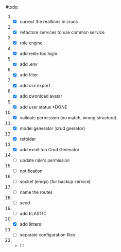 
#todo:

1. - [x] currect the realtions in cruds
2. - [x] refactore services to use common service
3. - [x] role engine
4. - [x] add redis too login
5. - [x] add .env
6. - [x] add filter
7. - [x] add csv export
8. - [x] add dwonload avatar
9. - [x] add user status *DONE
10. - [x] validate permission (no match, wrong structure)
11. - [x] model generator (crud gnerator)
12. - [x] refolder
13. - [x] add excel too Crud Generator
14. - [ ] update role's permission
15. - [ ] notification
16. - [ ] socket (emqx) (for backup service)
17. - [ ] name the routes
18. - [ ] seed
19. - [ ] add ELASTIC
20. - [x] add linters
21. - [ ] separate configuration files
22. - [ ] 
